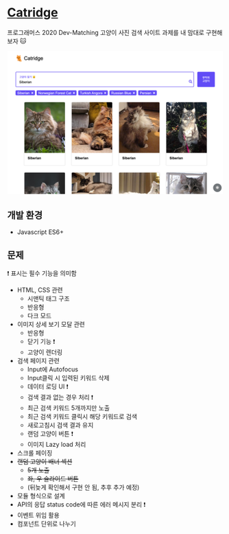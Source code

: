 # [Catridge](https://jthcast.github.io/catridge)

프로그래머스 2020 Dev-Matching 고양이 사진 검색 사이트 과제를 내 맘대로 구현해 보자 🐱

![](./public/catridge.png)

## 개발 환경

- Javascript ES6+

## 문제

❗️ 표시는 필수 기능을 의미함

- HTML, CSS 관련
  - 시맨틱 태그 구조
  - 반응형
  - 다크 모드
- 이미지 상세 보기 모달 관련
  - 반응형
  - 닫기 기능 ❗️
  - 고양이 렌더링
- 검색 페이지 관련
  - Input에 Autofocus
  - Input클릭 시 입력된 키워드 삭제
  - 데이터 로딩 UI ❗️
  - 검색 결과 없는 경우 처리 ❗️
  - 최근 검색 키워드 5개까지만 노출
  - 최근 검색 키워드 클릭시 해당 키워드로 검색
  - 새로고침시 검색 결과 유지
  - 랜덤 고양이 버튼 ❗️
  - 이미지 Lazy load 처리
- 스크롤 페이징
- ~~랜덤 고양이 배너 섹션~~
  - ~~5개 노출~~
  - ~~좌, 우 슬라이드 버튼~~
  - (뒤늦게 확인해서 구현 안 됨, 추후 추가 예정)
- 모듈 형식으로 설계
- API의 응답 status code에 따른 에러 메시지 분리 ❗️
- 이벤트 위임 활용
- 컴포넌트 단위로 나누기
